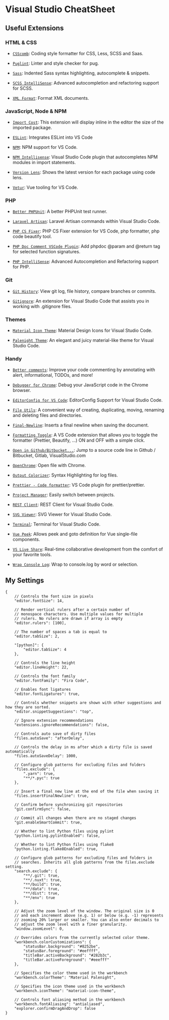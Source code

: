 # Visual Studio CheatSheet

## Useful Extensions

### HTML & CSS

- [`CSScomb`](https://marketplace.visualstudio.com/items?itemName=mrmlnc.vscode-csscomb): Coding style formatter for CSS, Less, SCSS and Saas.

- [`Puglint`](https://marketplace.visualstudio.com/items?itemName=mrmlnc.vscode-puglint): Linter and style checker for pug.

- [`Sass`](https://marketplace.visualstudio.com/items?itemName=Syler.sass-indented): Indented Sass syntax highlighting, autocomplete & snippets.

- [`SCSS IntelliSense`](https://marketplace.visualstudio.com/items?itemName=mrmlnc.vscode-scss): Advanced autocompletion and refactoring support for SCSS.

- [`XML Format`](https://marketplace.visualstudio.com/items?itemName=mikeburgh.xml-format): Format XML documents.

### JavaScript, Node & NPM

- [`Import Cost`](https://marketplace.visualstudio.com/items?itemName=wix.vscode-import-cost): This extension will display inline in the editor the size of the imported package.

- [`ESLint`](https://marketplace.visualstudio.com/items?itemName=dbaeumer.vscode-eslint): Integrates ESLint into VS Code

- [`NPM`](https://marketplace.visualstudio.com/items?itemName=eg2.vscode-npm-script): NPM support for VS Code.

- [`NPM Intellisense`](https://marketplace.visualstudio.com/items?itemName=christian-kohler.npm-intellisense): Visual Studio Code plugin that autocompletes NPM modules in import statements.

- [`Version Lens`](https://marketplace.visualstudio.com/items?itemName=pflannery.vscode-versionlens): Shows the latest version for each package using code lens.

- [`Vetur`](https://marketplace.visualstudio.com/items?itemName=octref.vetur): Vue tooling for VS Code.

### PHP

- [`Better PHPUnit`](https://marketplace.visualstudio.com/items?itemName=calebporzio.better-phpunit): A better PHPUnit test runner.

- [`Laravel Artisan`](https://marketplace.visualstudio.com/items?itemName=ryannaddy.laravel-artisan): Laravel Artisan commands within Visual Studio Code.

- [`PHP CS Fixer`](https://marketplace.visualstudio.com/items?itemName=junstyle.php-cs-fixer): PHP CS Fixer extension for VS Code, php formatter, php code beautify tool.

- [`PHP Doc Comment VSCode Plugin`](https://marketplace.visualstudio.com/items?itemName=rexshi.phpdoc-comment-vscode-plugin): Add phpdoc <span class="citation" data-cites="param">@param</span> and <span class="citation" data-cites="return">@return</span> tag for selected function signatures.

- [`PHP IntelliSense`](https://marketplace.visualstudio.com/items?itemName=felixfbecker.php-intellisense): Advanced Autocompletion and Refactoring support for PHP.

### Git

- [`Git History`](https://marketplace.visualstudio.com/items?itemName=donjayamanne.githistory): View git log, file history, compare branches or commits.

- [`Gitignore`](https://marketplace.visualstudio.com/items?itemName=codezombiech.gitignore): An extension for Visual Studio Code that assists you in working with .gitignore files.

### Themes

- [`Material Icon Theme`](https://marketplace.visualstudio.com/items?itemName=PKief.material-icon-theme): Material Design Icons for Visual Studio Code.

- [`Palenight Theme`](https://marketplace.visualstudio.com/items?itemName=whizkydee.material-palenight-theme): An elegant and juicy material-like theme for Visual Studio Code.

### Handy

- [`Better comments`](https://marketplace.visualstudio.com/items?itemName=aaron-bond.better-comments): Improve your code commenting by annotating with alert, informational, TODOs, and more!

- [`Debugger for Chrome`](https://marketplace.visualstudio.com/items?itemName=msjsdiag.debugger-for-chrome): Debug your JavaScript code in the Chrome browser.

- [`EditorConfig for VS Code`](https://marketplace.visualstudio.com/items?itemName=EditorConfig.EditorConfig): EditorConfig Support for Visual Studio Code.

- [`File Utils`](https://marketplace.visualstudio.com/items?itemName=sleistner.vscode-fileutils): A convenient way of creating, duplicating, moving, renaming and deleting files and directories.

- [`Final-Newline`](https://marketplace.visualstudio.com/items?itemName=samverschueren.final-newline): Inserts a final newline when saving the document.

- [`Formatting Toggle`](https://marketplace.visualstudio.com/items?itemName=tombonnike.vscode-status-bar-format-toggle): A VS Code extension that allows you to toggle the formatter (Prettier, Beautify, …) ON and OFF with a simple click.

- [`Open in Github/Bitbucket...`](https://marketplace.visualstudio.com/items?itemName=ziyasal.vscode-open-in-github): Jump to a source code line in Github / Bitbucket, Gitlab, VisualStudio.com

- [`OpenChrome`](https://marketplace.visualstudio.com/items?itemName=huazaierli.openchrome&ssr=false#overview): Open file with Chrome.

- [`Output Colorizer`](https://marketplace.visualstudio.com/items?itemName=IBM.output-colorizer): Syntax Highlighting for log files.

- [`Prettier - Code formatter`](https://marketplace.visualstudio.com/items?itemName=esbenp.prettier-vscode): VS Code plugin for prettier/prettier.

- [`Project Manager`](https://marketplace.visualstudio.com/items?itemName=alefragnani.project-manager): Easily switch between projects.

- [`REST Client`](https://marketplace.visualstudio.com/items?itemName=humao.rest-client): REST Client for Visual Studio Code.

- [`SVG Viewer`](https://marketplace.visualstudio.com/items?itemName=cssho.vscode-svgviewer): SVG Viewer for Visual Studio Code.

- [`Terminal`](https://marketplace.visualstudio.com/items?itemName=formulahendry.terminal): Terminal for Visual Studio Code.

- [`Vue Peek`](https://marketplace.visualstudio.com/items?itemName=dariofuzinato.vue-peek): Allows peek and goto definition for Vue single-file components.

- [`VS Live Share`](https://marketplace.visualstudio.com/items?itemName=MS-vsliveshare.vsliveshare): Real-time collaborative development from the comfort of your favorite tools.

- [`Wrap Console Log`](https://marketplace.visualstudio.com/items?itemName=midnightsyntax.vscode-wrap-console-log): Wrap to console.log by word or selection.

## My Settings

    {
        // Controls the font size in pixels
        "editor.fontSize": 14,

        // Render vertical rulers after a certain number of
        // monospace characters. Use multiple values for multiple
        // rulers. No rulers are drawn if array is empty
        "editor.rulers": [100],

        // The number of spaces a tab is equal to
        "editor.tabSize": 2,

        "[python]": {
            "editor.tabSize": 4
        },

        // Controls the line height
        "editor.lineHeight": 22,

        // Controls the font family
        "editor.fontFamily": "Fira Code",

        // Enables font ligatures
        "editor.fontLigatures": true,

        // Controls whether snippets are shown with other suggestions and how they are sorted.
        "editor.snippetSuggestions": "top",

        // Ignore extension recommendations
        "extensions.ignoreRecommendations": false,

        // Controls auto save of dirty files
        "files.autoSave": "afterDelay",

        // Controls the delay in ms after which a dirty file is saved automatically
        "files.autoSaveDelay": 1000,

        // Configure glob patterns for excluding files and folders
        "files.exclude": {
            ".yarn": true,
            "**/*.pyc": true
        },

        // Insert a final new line at the end of the file when saving it
        "files.insertFinalNewline": true,

        // Confirm before synchronizing git repositories
        "git.confirmSync": false,

        // Commit all changes when there are no staged changes
        "git.enableSmartCommit": true,

        // Whether to lint Python files using pylint
        "python.linting.pylintEnabled": false,

        // Whether to lint Python files using flake8
        "python.linting.flake8Enabled": true,

        // Configure glob patterns for excluding files and folders in
        // searches. Inherits all glob patterns from the files.exclude setting.
        "search.exclude": {
            "**/.git": true,
            "**/.nuxt": true,
            "**/build": true,
            "**/data": true,
            "**/dist": true,
            "**/env": true
        },

        // Adjust the zoom level of the window. The original size is 0
        // and each increment above (e.g. 1) or below (e.g. -1) represents
        // zooming 20% larger or smaller. You can also enter decimals to
        // adjust the zoom level with a finer granularity.
        "window.zoomLevel": 0,

        // Overrides colors from the currently selected color theme.
        "workbench.colorCustomizations": {
            "statusBar.background": "#8252be",
            "statusBar.foreground": "#eeffff",
            "titleBar.activeBackground": "#282b3c",
            "titleBar.activeForeground": "#eeefff"
        },

        // Specifies the color theme used in the workbench
        "workbench.colorTheme": "Material Palenight",

        // Specifies the icon theme used in the workbench
        "workbench.iconTheme": "material-icon-theme",

        // Controls font aliasing method in the workbench
        "workbench.fontAliasing": "antialiased",
        "explorer.confirmDragAndDrop": false
    }
